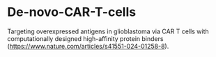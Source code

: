 # De-novo-CAR-T-cells
Targeting overexpressed antigens in glioblastoma via CAR T cells with computationally designed high-affinity protein binders (https://www.nature.com/articles/s41551-024-01258-8).
